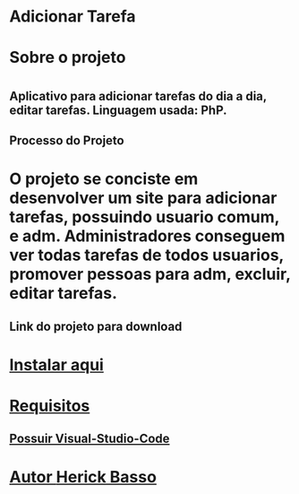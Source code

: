 <h1> Adicionar Tarefa  </h1>
  
<h1> Sobre o projeto <h1/>
<h2> Aplicativo para adicionar tarefas do dia a dia, editar tarefas.  Linguagem usada: PhP. </h2>

<h2> Processo do Projeto <h2/>
<h1> O projeto se conciste em desenvolver um site para adicionar tarefas, possuindo usuario comum, e adm. Administradores conseguem ver todas tarefas de todos usuarios, promover pessoas para adm, excluir, editar tarefas. 

<h2> Link do projeto para download </h2>
<h1> <a href="https://github.com/HerickBasso/projF/"> Instalar aqui </h1>

<h1> Requisitos </h1>
<h2> Possuir Visual-Studio-Code </h2>

<h1> Autor <a href="https://github.com/HerickBasso"> Herick Basso </a> </h1>
